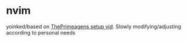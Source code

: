 # nvim

yoinked/based on [ThePrimeagens setup vid](https://www.youtube.com/watch?v=w7i4amO_zaE). Slowly modifying/adjusting according to personal needs
